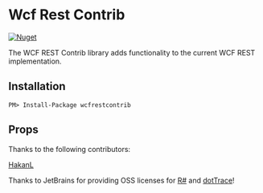 Wcf Rest Contrib
=============

[![Nuget](http://img.shields.io/nuget/v/WcfRestContrib.svg?style=flat)](http://www.nuget.org/packages/WcfRestContrib/)

The WCF REST Contrib library adds functionality to the current WCF REST implementation.

Installation
------------

    PM> Install-Package wcfrestcontrib
	
Props
------------

Thanks to the following contributors:

[HakanL](https://github.com/HakanL)

Thanks to JetBrains for providing OSS licenses for [R#](http://www.jetbrains.com/resharper/features/code_refactoring.html) and [dotTrace](http://www.jetbrains.com/profiler/)!
